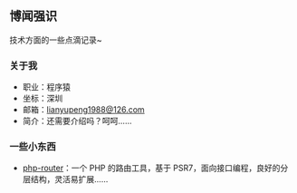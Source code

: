 ## 博闻强识

技术方面的一些点滴记录~

### 关于我

* 职业：程序猿
* 坐标：深圳
* 邮箱：lianyupeng1988@126.com
* 简介：还需要介绍吗？呵呵……

### 一些小东西

* [php-router](https://github.com/york8/php-router)：一个 PHP 的路由工具，基于 PSR7，面向接口编程，良好的分层结构，灵活易扩展……
